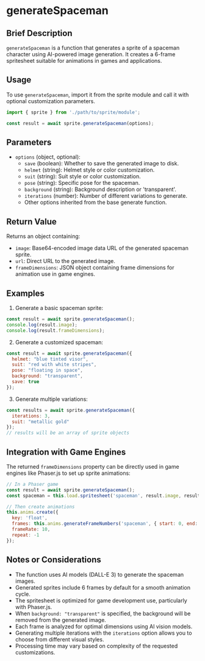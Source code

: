 # generateSpaceman

## Brief Description
`generateSpaceman` is a function that generates a sprite of a spaceman character using AI-powered image generation. It creates a 6-frame spritesheet suitable for animations in games and applications.

## Usage
To use `generateSpaceman`, import it from the sprite module and call it with optional customization parameters.

```javascript
import { sprite } from './path/to/sprite/module';

const result = await sprite.generateSpaceman(options);
```

## Parameters
- `options` (object, optional):
  - `save` (boolean): Whether to save the generated image to disk.
  - `helmet` (string): Helmet style or color customization.
  - `suit` (string): Suit style or color customization.
  - `pose` (string): Specific pose for the spaceman.
  - `background` (string): Background description or 'transparent'.
  - `iterations` (number): Number of different variations to generate.
  - Other options inherited from the base generate function.

## Return Value
Returns an object containing:
- `image`: Base64-encoded image data URL of the generated spaceman sprite.
- `url`: Direct URL to the generated image.
- `frameDimensions`: JSON object containing frame dimensions for animation use in game engines.

## Examples

1. Generate a basic spaceman sprite:
```javascript
const result = await sprite.generateSpaceman();
console.log(result.image);
console.log(result.frameDimensions);
```

2. Generate a customized spaceman:
```javascript
const result = await sprite.generateSpaceman({
  helmet: "blue tinted visor",
  suit: "red with white stripes",
  pose: "floating in space",
  background: "transparent",
  save: true
});
```

3. Generate multiple variations:
```javascript
const results = await sprite.generateSpaceman({
  iterations: 3,
  suit: "metallic gold"
});
// results will be an array of sprite objects
```

## Integration with Game Engines
The returned `frameDimensions` property can be directly used in game engines like Phaser.js to set up sprite animations:

```javascript
// In a Phaser game
const result = await sprite.generateSpaceman();
const spaceman = this.load.spritesheet('spaceman', result.image, result.frameDimensions);

// Then create animations
this.anims.create({
  key: 'float',
  frames: this.anims.generateFrameNumbers('spaceman', { start: 0, end: 5 }),
  frameRate: 10,
  repeat: -1
});
```

## Notes or Considerations
- The function uses AI models (DALL-E 3) to generate the spaceman images.
- Generated sprites include 6 frames by default for a smooth animation cycle.
- The spritesheet is optimized for game development use, particularly with Phaser.js.
- When `background: "transparent"` is specified, the background will be removed from the generated image.
- Each frame is analyzed for optimal dimensions using AI vision models.
- Generating multiple iterations with the `iterations` option allows you to choose from different visual styles.
- Processing time may vary based on complexity of the requested customizations.